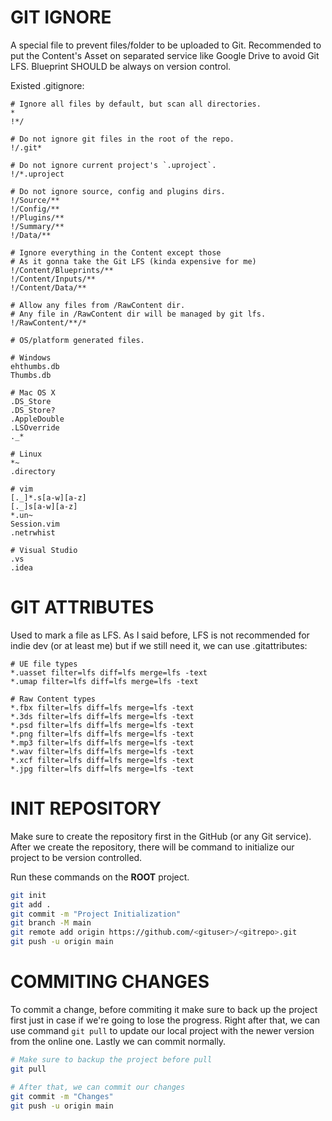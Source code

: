 ﻿# GIT IGNORE
A special file to prevent files/folder to be uploaded to Git. Recommended to put the Content's Asset on separated
service like Google Drive to avoid Git LFS. Blueprint SHOULD be always on version control.

Existed .gitignore:
```gitignore
# Ignore all files by default, but scan all directories.
*
!*/

# Do not ignore git files in the root of the repo.
!/.git*

# Do not ignore current project's `.uproject`.
!/*.uproject

# Do not ignore source, config and plugins dirs.
!/Source/**
!/Config/**
!/Plugins/**
!/Summary/**
!/Data/**

# Ignore everything in the Content except those
# As it gonna take the Git LFS (kinda expensive for me)
!/Content/Blueprints/**
!/Content/Inputs/**
!/Content/Data/**

# Allow any files from /RawContent dir.
# Any file in /RawContent dir will be managed by git lfs.
!/RawContent/**/*

# OS/platform generated files.

# Windows
ehthumbs.db
Thumbs.db

# Mac OS X
.DS_Store
.DS_Store?
.AppleDouble
.LSOverride
._*

# Linux
*~
.directory

# vim
[._]*.s[a-w][a-z]
[._]s[a-w][a-z]
*.un~
Session.vim
.netrwhist

# Visual Studio
.vs
.idea
```

# GIT ATTRIBUTES
Used to mark a file as LFS. As I said before, LFS is not recommended for indie dev (or at least me) 
but if we still need it, we can use .gitattributes:

```gitignore
# UE file types
*.uasset filter=lfs diff=lfs merge=lfs -text
*.umap filter=lfs diff=lfs merge=lfs -text

# Raw Content types
*.fbx filter=lfs diff=lfs merge=lfs -text
*.3ds filter=lfs diff=lfs merge=lfs -text
*.psd filter=lfs diff=lfs merge=lfs -text
*.png filter=lfs diff=lfs merge=lfs -text
*.mp3 filter=lfs diff=lfs merge=lfs -text
*.wav filter=lfs diff=lfs merge=lfs -text
*.xcf filter=lfs diff=lfs merge=lfs -text
*.jpg filter=lfs diff=lfs merge=lfs -text
```

# INIT REPOSITORY
Make sure to create the repository first in the GitHub (or any Git service).
After we create the repository, there will be command to initialize our project to be version controlled.

Run these commands on the **ROOT** project.

```bash
git init
git add .
git commit -m "Project Initialization"
git branch -M main
git remote add origin https://github.com/<gituser>/<gitrepo>.git
git push -u origin main
```

# COMMITING CHANGES
To commit a change, before commiting it make sure to back up the project first just in case if we're going to lose the progress.
Right after that, we can use command `git pull` to update our local project with the newer version from the online one. 
Lastly we can commit normally.

```bash
# Make sure to backup the project before pull
git pull

# After that, we can commit our changes
git commit -m "Changes"
git push -u origin main
```